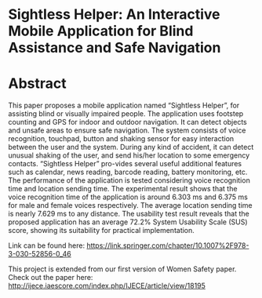 # Sightless Helper: An Interactive Mobile Application for Blind Assistance and Safe Navigation


# Abstract 

This paper proposes a mobile application named “Sightless Helper”, for assisting blind or visually impaired people. The application uses footstep counting and GPS for indoor and outdoor navigation. It can detect objects and unsafe areas to ensure safe navigation. The system consists of voice recognition, touchpad, button and shaking sensor for easy interaction between the user and the system. During any kind of accident, it can detect unusual shaking of the user, and send his/her location to some emergency contacts. “Sightless Helper” pro-vides several useful additional features such as calendar, news reading, barcode reading, battery monitoring, etc. The performance of the application is tested considering voice recognition time and location sending time. The experimental result shows that the voice recognition time of the application is around 6.303 ms and 6.375 ms for male and female voices respectively. The average location sending time is nearly 7.629 ms to any distance. The usability test result reveals that the proposed application has an average 72.2% System Usability Scale (SUS) score, showing its suitability for practical implementation.

Link can be found here: https://link.springer.com/chapter/10.1007%2F978-3-030-52856-0_46

This project is extended from our first version of Women Safety paper. Check out the paper here: http://ijece.iaescore.com/index.php/IJECE/article/view/18195
